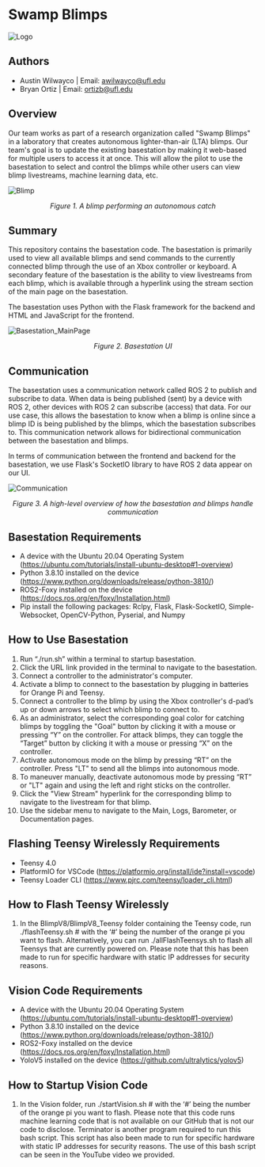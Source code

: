 
# Swamp Blimps
![Logo](https://github.com/awilwayco/SwampBlimps/assets/56363833/e8eed94d-2a73-4e07-a487-f3db24324206)

## Authors
- Austin Wilwayco | Email: awilwayco@ufl.edu
- Bryan Ortiz | Email: ortizb@ufl.edu

## Overview
Our team works as part of a research organization called "Swamp Blimps" in a laboratory that creates autonomous 
lighter-than-air (LTA) blimps. Our team's goal is to update the existing basestation by making it web-based for multiple users to access it at once. This will allow the pilot to use the basestation to select and control the blimps while other users can view blimp livestreams, machine learning data, etc.
<p align="center">
  
![Blimp](https://github.com/awilwayco/SwampBlimps/assets/56363833/ff6e067d-5df5-41a7-9ac8-dd0bc9154609)
<p align="center">
<em>Figure 1. A blimp performing an autonomous catch</em>
</p>
</p>

## Summary
This repository contains the basestation code. The basestation is primarily used to view all available blimps and send commands to the currently connected blimp through the use of an Xbox controller or keyboard. A secondary feature of the basestation is the ability to view livestreams from each blimp, which is available through a hyperlink using the stream section of the main page on the basestation.

The basestation uses Python with the Flask framework for the backend and HTML and JavaScript for the frontend. 
<p align="center">
  
![Basestation_MainPage](https://github.com/awilwayco/SwampBlimps/assets/56363833/caebd954-32cd-4be2-afc8-6283b00b8699)
<p align="center">
<em>Figure 2. Basestation UI</em>
</p>
</p>

## Communication
The basestation uses a communication network called ROS 2 to publish and subscribe to data. When data is being published (sent) by a device with ROS 2, other devices with ROS 2 can subscribe (access) that data. For our use case, this allows the basestation to know when a blimp is online since a blimp ID is being published by the blimps, which the basestation subscribes to. This communication network allows for bidirectional communication between the basestation and blimps.

In terms of communication between the frontend and backend for the basestation, we use Flask's SocketIO library to have ROS 2 data appear on our UI.
<p align="center">
  
![Communication](https://github.com/awilwayco/SwampBlimps/assets/56363833/e5745c57-0006-4671-ab2f-39ad85e8a0d8)
<p align="center">
<em>Figure 3. A high-level overview of how the basestation and blimps handle communication</em>
</p>
</p>

## Basestation Requirements

- A device with the Ubuntu 20.04 Operating System (https://ubuntu.com/tutorials/install-ubuntu-desktop#1-overview)
- Python 3.8.10 installed on the device (https://www.python.org/downloads/release/python-3810/)
- ROS2-Foxy installed on the device (https://docs.ros.org/en/foxy/Installation.html)
- Pip install the following packages: Rclpy, Flask, Flask-SocketIO, Simple-Websocket, OpenCV-Python, Pyserial, and Numpy

## How to Use Basestation

1. Run “./run.sh” within a terminal to startup basestation.
2. Click the URL link provided in the terminal to navigate to the basestation.
3. Connect a controller to the administrator's computer. 
4. Activate a blimp to connect to the basestation by plugging in batteries for Orange Pi and Teensy. 
5. Connect a controller to the blimp by using the Xbox controller's d-pad’s up or down arrows to select which blimp to connect to. 
6. As an administrator, select the corresponding goal color for catching blimps by toggling the "Goal" button by clicking it with a mouse or pressing “Y” on the controller. For attack blimps, they can toggle the “Target” button by clicking it with a mouse or pressing “X” on the controller. 
7. Activate autonomous mode on the blimp by pressing “RT” on the controller. Press "LT" to send all the blimps into autonomous mode. 
8. To maneuver manually, deactivate autonomous mode by pressing “RT” or "LT" again and using the left and right sticks on the controller. 
9. Click the "View Stream" hyperlink for the corresponding blimp to navigate to the livestream for that blimp. 
10. Use the sidebar menu to navigate to the Main, Logs, Barometer, or Documentation pages.

## Flashing Teensy Wirelessly Requirements
- Teensy 4.0
- PlatformIO for VSCode (https://platformio.org/install/ide?install=vscode)
- Teensy Loader CLI (https://www.pjrc.com/teensy/loader_cli.html)

## How to Flash Teensy Wirelessly
1.	In the BlimpV8/BlimpV8_Teensy folder containing the Teensy code, run ./flashTeensy.sh # with the ‘#’ being the number of the orange pi you want to flash. Alternatively, you can run ./allFlashTeensys.sh to flash all Teensys that are currently powered on. Please note that this has been made to run for specific hardware with static IP addresses for security reasons.

## Vision Code Requirements
- A device with the Ubuntu 20.04 Operating System (https://ubuntu.com/tutorials/install-ubuntu-desktop#1-overview)
- Python 3.8.10 installed on the device (https://www.python.org/downloads/release/python-3810/)
- ROS2-Foxy installed on the device (https://docs.ros.org/en/foxy/Installation.html)
- YoloV5 installed on the device (https://github.com/ultralytics/yolov5)

## How to Startup Vision Code
1.	In the Vision folder, run ./startVision.sh # with the ‘#’ being the number of the orange pi you want to flash. Please note that this code runs machine learning code that is not available on our GitHub that is not our code to disclose. Terminator is another program required to run this bash script. This script has also been made to run for specific hardware with static IP addresses for security reasons. The use of this bash script can be seen in the YouTube video we provided.
